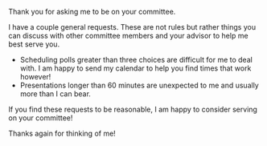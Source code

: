 Thank you for asking me to be on your committee.

I have a couple general requests.  These are not rules but rather things you can discuss with other committee members and your advisor to help me best serve you.

*  Scheduling polls greater than three  choices are difficult for me to deal with.  I am happy to send my calendar to help you find times that work however!
*  Presentations longer than 60 minutes are unexpected to me and usually more than I can bear.

If you find these requests to be reasonable, I am happy to consider serving on your committee!

Thanks again for thinking of me!
